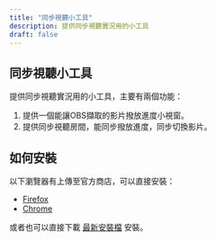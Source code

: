 ```yaml
---
title: "同步視聽小工具"
description: 提供同步視聽實況用的小工具
draft: false
---
```


同步視聽小工具
----

提供同步視聽實況用的小工具，主要有兩個功能：
1. 提供一個能讓OBS擷取的影片撥放進度小視窗。
2. 提供同步視聽房間，能同步撥放進度，同步切換影片。

如何安裝
----
以下瀏覽器有上傳至官方商店，可以直接安裝：

* [Firefox](https://addons.mozilla.org/zh-TW/firefox/addon/streaming-video-party-tool/)
* [Chrome](https://chrome.google.com/webstore/detail/streaming-video-party-too/ejjcgcillnknldlnjomjockdceikloja)

或者也可以直接下載 [最新安裝檔](https://github.com/danny8376/streaming-video-party-tool/releases/latest) 安裝。

